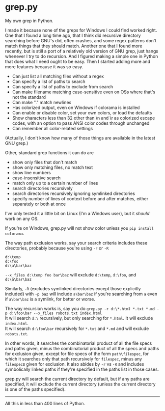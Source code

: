 # grep.py
My own grep in Python.

I made it because none of the greps for Windows I could find worked right. One that I found a long time ago, that I think did recursive directory searching before GNU's did, often crashes, and some regex patterns don't match things that they should match. Another one that I found more recently, but is still a port of a relatively old version of GNU grep, just hangs whenever I try to do recursion. And I figured making a simple one in Python that does what I need ought to be easy. Then I started adding more and more features because it was so easy.

- Can just list all matching files without a regex
- Can specify a list of paths to search
- Can specify a list of paths to exclude from search
- Can make filename matching case-sensitive even on OSs where that's not the standard
- Can make "." match newlines
- Has colorized output, even on Windows if colorama is installed
- Can enable or disable color, set your own colors, or load the defaults
- Show characters less than 32 other than \n and \r as colorized escape codes, with an option to pass ANSI color codes through unchanged
- Can remember all color-related settings

(Actually, I don't know how many of those things are available in the latest GNU grep.)

Other, standard grep functions it can do are
- show only files that don't match
- show only matching files, no match text
- show line numbers
- case-insensitive search
- match only up to a certain number of lines
- search directories recursively
- search directories recursively ignoring symlinked directories
- specify number of lines of context before and after matches, either separately or both at once

I've only tested it a little bit on Linux (I'm a Windows user), but it *should* work on any OS.

If you're on Windows, grep.py will not show color unless you `pip install colorama`.

The way path exclusion works, say your search criteria includes these directories, probably because you're using `-r` or `-R`
```
d:\temp  
d:\foo   
d:\a\bar\baz
```

`--x_files d:\temp foo bar\baz` will exclude `d:\temp`, `d:\foo`, and `d:\a\bar\baz`

Similarly, `-R` (excludes symlinked directories except those explicitly included) with `-p baz` will include `a\bar\baz` if you're searching from `a` even if `a\bar\baz` is a symlink, for better or worse.

The way recursion works is, say you do `grep.py -r d:\*.html *.txt *.md -p d:\foo\bar --x_files robots.txt index.html`  
It will search `d:\` recursively, but only searching for `*.html`. It will exclude `index.html`.   
It will search `d:\foo\bar` recursively for `*.txt` and `*.md` and will exclude `robots.txt`. 

In other words, it searches the combinatorial product of all the file specs and paths given, minus the combinatorial product of all the specs and paths for exclusion given, except for file specs of the form `path\filespec`, for which it searches only that path recursively for `filespec`, minus any `filespec`s given for exclusion. It also abides by `-r` vs `-R` and includes symbolically linked paths if they're specified in the paths list in those cases. 

grep.py will search the current directory by default, but if any paths are specified, it will exclude the current directory (unless the current directory is one of the paths specified).

-----

All this in less than 400 lines of Python.
